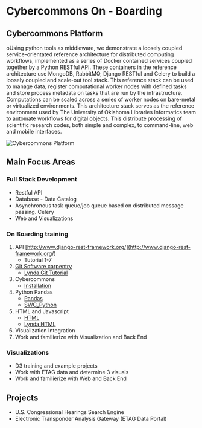 # Cybercommons On - Boarding 


## Cybercommons  Platform 
oUsing python tools as middleware, we demonstrate a loosely coupled service-orientated reference architecture for distributed computing workflows, implemented as a series of Docker contained services coupled together by a Python RESTful API. These containers in the reference architecture use MongoDB, RabbitMQ, Django RESTful and Celery to build a loosely coupled and scale-out tool stack. This reference stack can be used to manage data, register computational worker nodes with defined tasks and store process metadata on tasks that are run by the infrastructure. Computations can be scaled across a series of worker nodes on bare-metal or virtualized environments. This architecture stack serves as the reference environment used by The University of Oklahoma Libraries Informatics team to automate workflows for digital objects. This distribute processing of scientific research codes, both simple and complex, to command-line, web and mobile interfaces.

![Cybercommons Platform](http://static.cybercommons.org/informatics/cybercommon_diagram.png)

## Main Focus Areas

### Full Stack Development

* Restful API
* Database - Data Catalog
* Asynchronous task queue/job queue based on distributed message passing. Celery
* Web and Visualizations

### On Boarding training

1. API [http://www.django-rest-framework.org/](http://www.django-rest-framework.org/)
    * Tutorial 1-7
1. [Git Software carpentry](http://swcarpentry.github.io/git-novice/)  
    * [Lynda Git Tutorial](https://www.lynda.com/Git-tutorials/Git-Essential-Training/100222-2.html)
1. Cybercommons 
    * [Installation](https://github.com/cybercommons/cybercom-cookiecutter)
1. Python Pandas 
    * [Pandas](http://pandas.pydata.org/)
    * [SWC_Python](https://swcarpentry.github.io/python-novice-gapminder/)
1. HTML and Javascript
    * [HTML](https://www.w3schools.com/html/)
    * [Lynda HTML]()
1. Visualization Integration
1.  Work and familierize with Visualization and Back End

### Visualizations

* D3 training and example projects
* Work with ETAG data and determine 3 visuals
* Work and familierize with Web and Back End



## Projects

* U.S. Congressional Hearings Search Engine
* Electronic Transponder Analysis Gateway (ETAG Data Portal)
